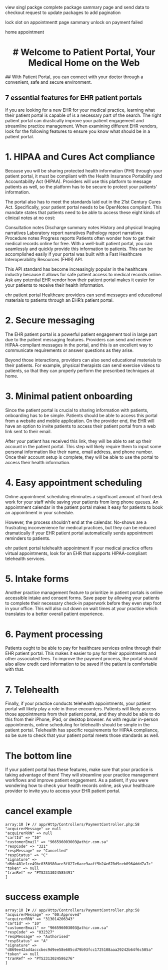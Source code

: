 view singl packge 
complete package sammary page and send data to checkout
request to update  packages to add pagination

lock slot on appointmentt page sammary
unlock on payment failed

home appointment 



<h1 align="center"># Welcome to Patient Portal, Your Medical Home on the Web</h1>
## With Patient Portal, you can connect with your doctor through a convenient, safe and secure environment.


## 7 essential features for EHR patient portals
If you are looking for a new EHR for your medical practice, learning what their patient portal is capable of is a necessary part of the search. The right patient portal can drastically improve your patient engagement and streamline practice management. When examining different EHR vendors, look for the following features to ensure you know what should be in a patient portal.

# 1. HIPAA and Cures Act compliance
Because you will be sharing protected health information (PHI) through your patient portal, it must be compliant with the Health Insurance Portability and Accountability Act (HIPAA). Providers will use this platform to message patients as well, so the platform has to be secure to protect your patients’ information.

The portal also has to meet the standards laid out in the 21st Century Cures Act. Specifically, your patient portal needs to be OpenNotes compliant. This mandate states that patients need to be able to access these eight kinds of clinical notes at no cost:

Consultation notes
Discharge summary notes
History and physical
Imaging narratives
Laboratory report narratives
Pathology report narratives
Procedure notes
Progress reports
Patients often wonder how to get their medical records online for free. With a well-built patient portal, you can seamlessly and quickly provide this information to patients. This can be accomplished easily if your portal was built with a Fast Healthcare Interoperability Resources (FHIR) API.

This API standard has become increasingly popular in the healthcare industry because it allows for safe patient access to medical records online. Ask any potential EHR vendor how their patient portal makes it easier for your patients to receive their health information.

ehr patient portal
Healthcare providers can send messages and educational materials to patients through an EHR’s patient portal.

# 2. Secure messaging
The EHR patient portal is a powerful patient engagement tool in large part due to the patient messaging features. Providers can send and receive HIPAA-compliant messages in the portal, and this is an excellent way to communicate requirements or answer questions as they arise.

Beyond those interactions, providers can also send educational materials to their patients. For example, physical therapists can send exercise videos to patients, so that they can properly perform the prescribed techniques at home.

# 3. Minimal patient onboarding
Since the patient portal is crucial to sharing information with patients, onboarding has to be simple. Patients should be able to access this portal from a website and mobile application. On the provider end, the EHR will have an option to invite patients to access their patient portal from a web link sent to their email.

After your patient has received this link, they will be able to set up their account in the patient portal. This step will likely require them to input some personal information like their name, email address, and phone number. Once their account setup is complete, they will be able to use the portal to access their health information.

# 4. Easy appointment scheduling
Online appointment scheduling eliminates a significant amount of front desk work for your staff while saving your patients from long phone queues. An appointment calendar in the patient portal makes it easy for patients to book an appointment in your schedule.

However, the process shouldn’t end at the calendar. No-shows are a frustrating inconvenience for medical practices, but they can be reduced dramatically if your EHR patient portal automatically sends appointment reminders to patients.

ehr patient portal telehealth appointment
If your medical practice offers virtual appointments, look for an EHR that supports HIPAA-compliant telehealth services.

# 5. Intake forms
Another practice management feature to prioritize in patient portals is online accessible intake and consent forms. Save paper by allowing your patients to complete their necessary check-in paperwork before they even step foot in your office. This will also cut down on wait times at your practice which translates to a better overall patient experience.

# 6. Payment processing
Patients ought to be able to pay for healthcare services online through their EHR patient portal. This makes it easier to pay for their appointments and other associated fees. To improve the payment process, the portal should also allow credit card information to be saved if the patient is comfortable with that.

# 7. Telehealth
Finally, if your practice conducts telehealth appointments, your patient portal will likely play a role in those encounters. Patients will likely access those appointments from their patient portal, and they should be able to do this from their iPhone, iPad, or desktop browser. As with regular in-person appointments, online scheduling for telehealth should be simple in the patient portal. Telehealth has specific requirements for HIPAA compliance, so be sure to check that your patient portal meets those standards as well.

# The bottom line
If your patient portal has these features, make sure that your practice is taking advantage of them! They will streamline your practice management workflows and improve patient engagement. As a patient, if you were wondering how to check your health records online, ask your healthcare provider to invite you to access your EHR patient portal.



# cancel example
    array:10 [▼ // app/Http/Controllers/PaymentController.php:58
    "acquirerMessage" => null
    "acquirerRRN" => null
    "cartId" => "10"
    "customerEmail" => "966596003003@athir.com.sa"
    "respCode" => "321"
    "respMessage" => "Cancelled"
    "respStatus" => "C"
    "signature" => "d6dc481e1ce49bc0350980ace3f827e6ace9aaff5b24e670d9ceb0964ddd7a7c"
    "token" => null
    "tranRef" => "PTS2313024585491"
    ]

# success example
    array:10 [▼ // app/Http/Controllers/PaymentController.php:58
    "acquirerMessage" => "00:Approved"
    "acquirerRRN" => "313014206343"
    "cartId" => "10"
    "customerEmail" => "966596003003@athir.com.sa"
    "respCode" => "032327"
    "respMessage" => "Authorised"
    "respStatus" => "A"
    "signature" => "d869ee42ad4acccbec9d9ee58e605cd79b93fcc1725108aaa29242b64f6c505a"
    "token" => null
    "tranRef" => "PTS2313024586276"
    ]

